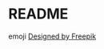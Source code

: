 # README

emoji
<a href="https://www.freepik.com/free-vector/whatsapp-emoji_904078.htm">Designed by Freepik</a>
